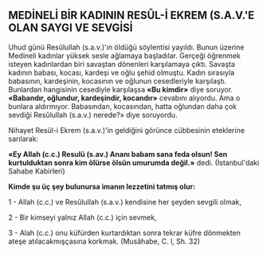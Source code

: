 ## MEDİNELİ BİR KADININ RESÛL-İ EKREM (S.A.V.'E OLAN SAYGI VE SEVGİSİ

Uhud günü Resûlullah (s.a.v.)'ın öldüğü söylentisi yayıldı. Bunun üzerine Medineli ka­dınlar yüksek sesle ağlamaya başladılar. Gerçe­ği öğrenmek isteyen kadınlardan biri savaştan dönenleri karşılamaya çıktı. Savaşta kadının babası, kocası, kardeşi ve oğlu şehid olmuştu. Kadın sırasıyla babasının, kardeşinin, kocasının ve oğlunun cesedleriyle karşılaştı. Bunlardan hangisinin cesediyle karşılaşsa **«Bu kimdir»** di­ye soruyor. **«Babandır, oğlundur, kardeşindir, kocandır»** cevabını alıyordu. Ama o bunlara al­dırmıyor. Babasından, kocasından, hatta oğlun­dan daha çok sevdiği Resûlullah (s.a.v.) nere­de?» diye soruyordu.

Nihayet Resûl-i Ekrem (s.a.v.)'in geldiğini görünce cübbesinin eteklerine sarılarak:

**«Ey Allah (c.c.) Resulü (s.av.) Ananı ba­bam sana feda olsun! Sen kurtulduktan sonra kim ölürse ölsün umurumda değil.»** dedi. (İstanbul'daki Sahabe Kabirleri)

**Kimde şu üç şey bulunursa imanın lezzetini tatmış olur:**

1 - Allah (c.c.) ve Resûlullah (s.a.v.) ken­disine her şeyden sevgili olmak,

2 - Bir kimseyi yalnız Allah (c.c.) için sev­mek,

3 - Alah (c.c.) onu küfürden kurtardıktan sonra tekrar küfre dönmekten ateşe atılacakmışçasına korkmak. (Musâhabe, C. l, Sh. 32)
